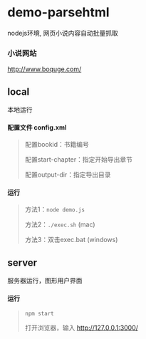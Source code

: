 # demo-parsehtml
nodejs环境, 网页小说内容自动批量抓取

### 小说网站
http://www.boquge.com/

## local
本地运行

#### 配置文件 config.xml
> 配置bookid：书籍编号
>
> 配置start-chapter：指定开始导出章节
>
> 配置output-dir：指定导出目录

#### 运行
> 方法1：`node demo.js`
>
> 方法2：`./exec.sh` (mac)
>
> 方法3：双击exec.bat (windows)

## server
服务器运行，图形用户界面

#### 运行
> `npm start`
>
> 打开浏览器，输入 http://127.0.0.1:3000/
